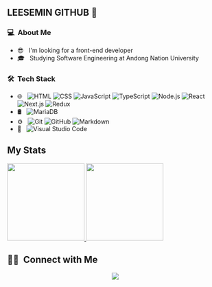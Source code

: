 ## LEESEMIN GITHUB 👋

### 💻 &nbsp;About Me 

- 😎 &nbsp; I'm looking for a front-end developer
- 🎓 &nbsp; Studying Software Engineering at Andong Nation University


### 🛠 &nbsp;Tech Stack

- 🌐 &nbsp;
  ![HTML](https://img.shields.io/badge/-HTML-333333?style=flat&logo=HTML5)
  ![CSS](https://img.shields.io/badge/-CSS-333333?style=flat&logo=CSS3&logoColor=1572B6)
  ![JavaScript](https://img.shields.io/badge/-JavaScript-333333?style=flat&logo=javascript)
  ![TypeScript](https://img.shields.io/badge/-TypeScript-333333?style=flat&logo=typescript)
  ![Node.js](https://img.shields.io/badge/-Node.js-333333?style=flat&logo=node.js)
  ![React](https://img.shields.io/badge/-React-333333?style=flat&logo=react)
  ![Next.js](https://img.shields.io/badge/-Next.js-333333?style=flat&logo=next.js)
  ![Redux](https://img.shields.io/badge/-Redux-333333?style=flat&logo=redux)
- 🛢 &nbsp;
  ![MariaDB](https://img.shields.io/badge/-MariaDB-333333?style=flat&logo=mariadb)
- ⚙️ &nbsp;
  ![Git](https://img.shields.io/badge/-Git-333333?style=flat&logo=git)
  ![GitHub](https://img.shields.io/badge/-GitHub-333333?style=flat&logo=github)
  ![Markdown](https://img.shields.io/badge/-Markdown-333333?style=flat&logo=markdown)
- 🔧 &nbsp;
  ![Visual Studio Code](https://img.shields.io/badge/-Visual%20Studio%20Code-333333?style=flat&logo=visual-studio-code&logoColor=007ACC)


## My Stats
<p>
<a href="https://github.com/smnm1998">
  <img height="180em" src="https://github-readme-stats.vercel.app/api?username=smnm1998&show_icons=true&theme=gotham" />
  <img height="180em" src="https://github-readme-stats-eight-theta.vercel.app/api/top-langs/?username=smnm1998&theme=gotham&layout=compact" />
</a>
</p>


##  🤝🏻 &nbsp;Connect with Me

<p align="center">
<a href="mailto:dltpals7498@gamil.com"><img src="https://img.shields.io/badge/dltpals7498@gamil.com-D14836?style=flat-square&logo=Gmail&logoColor=white"/></a>

<!--
**cdthomp1/cdthomp1** is a ✨ _special_ ✨ repository because its `README.md` (this file) appears on your GitHub profile.
